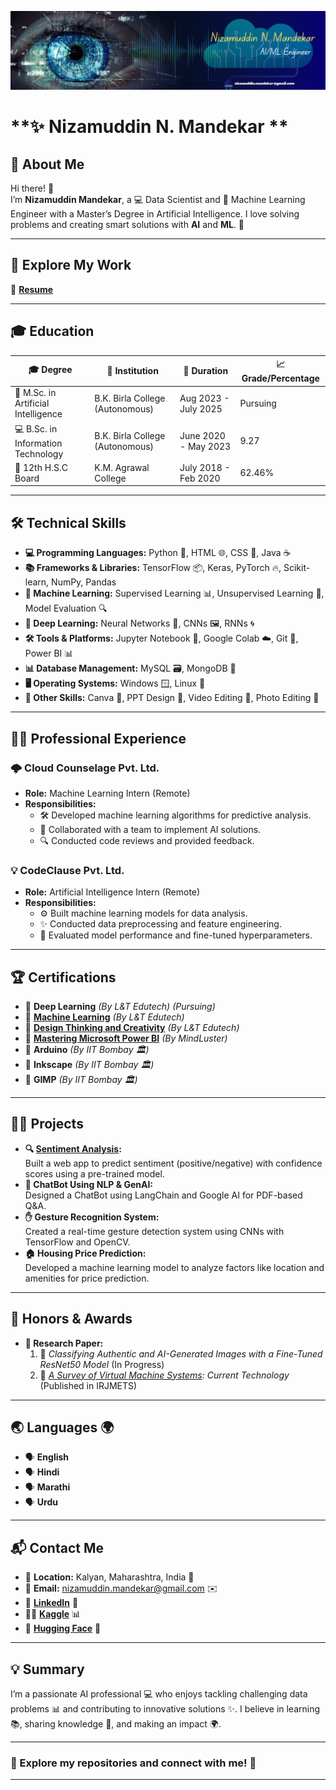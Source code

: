 ![Banner](Banner.png)

# **✨ Nizamuddin N. Mandekar **

## 🌟 About Me  
Hi there! 👋  
I’m **Nizamuddin Mandekar**, a 💻 Data Scientist and 🤖 Machine Learning Engineer with a Master’s Degree in Artificial Intelligence. I love solving problems and creating smart solutions with **AI** and **ML**. 🌈  

---

## 📂 **Explore My Work**  
📄 [**Resume**](./my_RESUME.pdf)  

---

## 🎓 Education  
| 🎓 **Degree**                       | 🏫 **Institution**                | 📅 **Duration**         | 📈 **Grade/Percentage** |
|-------------------------------------|-----------------------------------|-------------------------|-------------------------|
| 🧠 M.Sc. in Artificial Intelligence | B.K. Birla College (Autonomous)  | Aug 2023 - July 2025    | Pursuing               |
| 💻 B.Sc. in Information Technology  | B.K. Birla College (Autonomous)  | June 2020 - May 2023    | 9.27                   |
| 📖 12th H.S.C Board                 | K.M. Agrawal College             | July 2018 - Feb 2020    | 62.46%                 |

---

## 🛠️ Technical Skills   
- **💻 Programming Languages:** Python 🐍, HTML 🌐, CSS 🎨, Java ☕  
- **📚 Frameworks & Libraries:** TensorFlow 📦, Keras, PyTorch 🔥, Scikit-learn, NumPy, Pandas  
- **🤖 Machine Learning:** Supervised Learning 📊, Unsupervised Learning 🧩, Model Evaluation 🔍  
- **🧠 Deep Learning:** Neural Networks 🧠, CNNs 🖼️, RNNs 🌀  
- **🛠️ Tools & Platforms:** Jupyter Notebook 📒, Google Colab ☁️, Git 🌿, Power BI 📊  
- **📊 Database Management:** MySQL 🗃️, MongoDB 🍃  
- **🖥️ Operating Systems:** Windows 🪟, Linux 🐧  
- **🎨 Other Skills:** Canva 🎨, PPT Design 📑, Video Editing 🎥, Photo Editing 📸  

---

## 👨‍💻 Professional Experience   
### **🌩️ Cloud Counselage Pvt. Ltd.**  
- **Role:** Machine Learning Intern (Remote)  
- **Responsibilities:**  
  - 🛠️ Developed machine learning algorithms for predictive analysis.  
  - 🤝 Collaborated with a team to implement AI solutions.  
  - 🔍 Conducted code reviews and provided feedback.  

### **💡 CodeClause Pvt. Ltd.**  
- **Role:** Artificial Intelligence Intern (Remote)  
- **Responsibilities:**  
  - ⚙️ Built machine learning models for data analysis.  
  - ✨ Conducted data preprocessing and feature engineering.  
  - 🎯 Evaluated model performance and fine-tuned hyperparameters.  

---

## 🏆 Certifications   
- 📘 **Deep Learning** *(By L&T Edutech)* *(Pursuing)*  
- 📕 [**Machine Learning**](https://iggnitewebcertification.lntedutech.com/?certificationID=dzp9JU_WYRUHFTM_267105454540822&name=Nizamuddin%20Naeem%20Mandekar%20&course=Machine%20Learning) *(By L&T Edutech)*  
- 📗 [**Design Thinking and Creativity**](https://iggnitewebcertification.lntedutech.com/?certificationID=dzp9JU_rO0JEigU_334234619920411&name=Mandekar%20Nizamuddin%20Naeem&course=Design%20Thinking%20and%20Creativity) *(By L&T Edutech)*  
- 📘 [**Mastering Microsoft Power BI**](https://www.mindluster.com/student/certificate/16332363245) *(By MindLuster)*  
- 📗 **Arduino** *(By IIT Bombay 🏛️)*  
- 📘 **Inkscape** *(By IIT Bombay 🏛️)*  
- 📕 **GIMP** *(By IIT Bombay 🏛️)*  

---

## 🧑‍🔬 Projects   
- **🔍 [Sentiment Analysis](https://huggingface.co/spaces/NizamuddinMandekar/SentimentAnalysis):**  
  Built a web app to predict sentiment (positive/negative) with confidence scores using a pre-trained model.  
- **🤖 ChatBot Using NLP & GenAI:**  
  Designed a ChatBot using LangChain and Google AI for PDF-based Q&A.  
- **✋ Gesture Recognition System:**  
  Created a real-time gesture detection system using CNNs with TensorFlow and OpenCV.  
- **🏠 Housing Price Prediction:**  
  Developed a machine learning model to analyze factors like location and amenities for price prediction.  

---

## 🏅 Honors & Awards  
- **📄 Research Paper:**  
  1. 🧪 *Classifying Authentic and AI-Generated Images with a Fine-Tuned ResNet50 Model* (In Progress)  
  2. 📜 *[A Survey of Virtual Machine Systems](https://www.doi.org/10.56726/IRJMETS30061): Current Technology* (Published in IRJMETS)  

---

## 🌏 Languages 🌍  
- 🗣️ **English**  
- 🗣️ **Hindi**  
- 🗣️ **Marathi**  
- 🗣️ **Urdu**  

---

## 📬 Contact Me  
- 📍 **Location:** Kalyan, Maharashtra, India 🏡  
- 📧 **Email:** [nizamuddin.mandekar@gmail.com](mailto:nizamuddin.mandekar@gmail.com) ✉️  
- 💼 [**LinkedIn**](https://www.linkedin.com/in/nizamuddin-mandekar-226291219/) 🔗  
- 🧑‍💻 [**Kaggle**](https://www.kaggle.com/nizamuddinmandekar) 📊  
- 🤗 [**Hugging Face**](https://huggingface.co/NizamuddinMandekar) 🤗  

---

## 💡 Summary  
I’m a passionate AI professional 💻 who enjoys tackling challenging data problems 📊 and contributing to innovative solutions ✨. I believe in learning 📚, sharing knowledge 🤝, and making an impact 🌍.  

---

### **🚀 Explore my repositories and connect with me! 🌟**  

--- 
